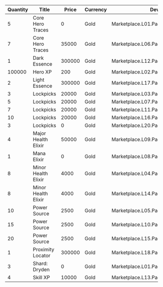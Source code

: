 | Quantity | Title | Price | Currency |  Dev Name |
| -------- | ----- | ----- | -------- |  -------- |
| 5 | Core Hero Traces | 0 | Gold | Marketplace.L01.Page02.Free.17 |
| 7 | Core Hero Traces | 35000 | Gold | Marketplace.L06.Page02.Token.09 |
| 1 | Dark Essence | 300000 | Gold | Marketplace.L12.Page02.Reagent.11 |
| 100000 | Hero XP | 200 | Gold | Marketplace.L02.Page02.XP.02 |
| 2 | Light Essence | 300000 | Gold | Marketplace.L17.Page02.Shard.18 |
| 3 | Lockpicks | 20000 | Gold | Marketplace.L03.Page02.MapFragments.02 |
| 5 | Lockpicks | 20000 | Gold | Marketplace.L07.Page02.MapFragments.06 |
| 7 | Lockpicks | 20000 | Gold | Marketplace.L11.Page02.TreasureMap.02 |
| 10 | Lockpicks | 20000 | Gold | Marketplace.L16.Page02.TreasureMap.05 |
| 3 | Lockpicks | 0 | Gold | Marketplace.L20.Page02.Free.94 |
| 4 | Major Health Elixir | 50000 | Gold | Marketplace.L09.Page02.MajorElixir.05 |
| 1 | Mana Elixir | 0 | Gold | Marketplace.L08.Page02.Free.35 |
| 8 | Minor Health Elixir | 4000 | Gold | Marketplace.L04.Page02.MinorElixir.06 |
| 8 | Minor Health Elixir | 4000 | Gold | Marketplace.L14.Page02.ElixirAll.07 |
| 10 | Power Source | 2500 | Gold | Marketplace.L05.Page02.PowerSource.02 |
| 15 | Power Source | 2500 | Gold | Marketplace.L10.Page02.PowerSource.05 |
| 20 | Power Source | 2500 | Gold | Marketplace.L15.Page02.PowerSource.08 |
| 1 | Proximity Locator | 300000 | Gold | Marketplace.L18.Page02.Hero.05 |
| 3 | Shard: Dryden | 0 | Gold | Marketplace.L01.Page2.VIP5.FreeBonus.50 |
| 4 | Skill XP | 10000 | Gold | Marketplace.L13.Page02.MapsMisc.18 |
